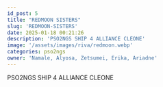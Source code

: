```yaml
---
id_post: 5
title: "REDMOON SISTERS"
slug: 'REDMOON-SISTERS'
date: 2025-01-18 00:21:26
description: 'PSO2NGS SHIP 4 ALLIANCE CLEONE'
image: '/assets/images/riva/redmoon.webp'
categories: pso2ngs
owner: 'Namale, Alyosa, Zetsumei, Erika, Ariadne'
---
```


PSO2NGS SHIP 4 ALLIANCE CLEONE
